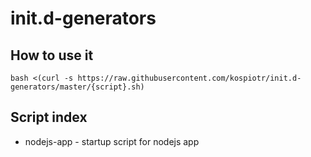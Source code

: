 # init.d-generators

## How to use it

```
bash <(curl -s https://raw.githubusercontent.com/kospiotr/init.d-generators/master/{script}.sh)
```

## Script index

* nodejs-app - startup script for nodejs app
